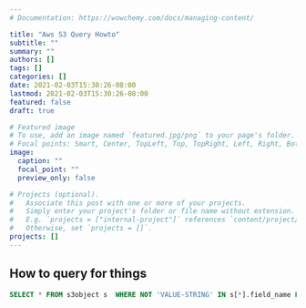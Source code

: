 ```yaml
---
# Documentation: https://wowchemy.com/docs/managing-content/

title: "Aws S3 Query Howto"
subtitle: ""
summary: ""
authors: []
tags: []
categories: []
date: 2021-02-03T15:30:26-08:00
lastmod: 2021-02-03T15:30:26-08:00
featured: false
draft: true

# Featured image
# To use, add an image named `featured.jpg/png` to your page's folder.
# Focal points: Smart, Center, TopLeft, Top, TopRight, Left, Right, BottomLeft, Bottom, BottomRight.
image:
  caption: ""
  focal_point: ""
  preview_only: false

# Projects (optional).
#   Associate this post with one or more of your projects.
#   Simply enter your project's folder or file name without extension.
#   E.g. `projects = ["internal-project"]` references `content/project/deep-learning/index.md`.
#   Otherwise, set `projects = []`.
projects: []
---
```


## How to query for things

```sql
SELECT * FROM s3object s  WHERE NOT 'VALUE-STRING' IN s[*].field_name LIMIT 5
```